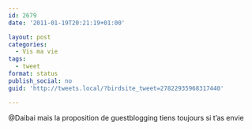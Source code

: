 ```yaml
---
id: 2679
date: '2011-01-19T20:21:19+01:00'

layout: post
categories:
  - Vis ma vie
tags:
  - tweet
format: status
publish_social: no
guid: 'http://tweets.local/?birdsite_tweet=27822935968317440'

---
```


@Daibai mais la proposition de guestblogging tiens toujours si t’as envie